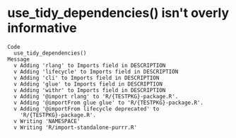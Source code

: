 # use_tidy_dependencies() isn't overly informative

    Code
      use_tidy_dependencies()
    Message
      v Adding 'rlang' to Imports field in DESCRIPTION
      v Adding 'lifecycle' to Imports field in DESCRIPTION
      v Adding 'cli' to Imports field in DESCRIPTION
      v Adding 'glue' to Imports field in DESCRIPTION
      v Adding 'withr' to Imports field in DESCRIPTION
      v Adding '@import rlang' to 'R/{TESTPKG}-package.R'.
      v Adding '@importFrom glue glue' to 'R/{TESTPKG}-package.R'.
      v Adding '@importFrom lifecycle deprecated' to
        'R/{TESTPKG}-package.R'.
      v Writing 'NAMESPACE'
      v Writing 'R/import-standalone-purrr.R'

